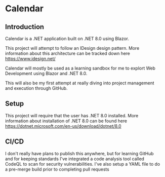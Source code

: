 # Calendar

## Introduction
Calendar is a .NET application built on .NET 8.0 using Blazor.

This project will attempt to follow an IDesign design pattern. More information about this architecture can be tracked down here https://www.idesign.net/

Calendar will mostly be used as a learning sandbox for me to explort Web Development using Blazor and .NET 8.0.

This will also be my first attempt at really diving into project management and execution through GitHub.

## Setup
This project will require that the user has .NET 8.0 installed. More information about installation of .NET 8.0 can be found here https://dotnet.microsoft.com/en-us/download/dotnet/8.0

## CI/CD
I don't really have plans to publish this anywhere, but for learning GitHub and for keeping standards I've integrated a code analysis tool called CodeQL to scan for security vulnerabilities. I've also setup a YAML file to do a pre-merge build prior to completing pull requests
